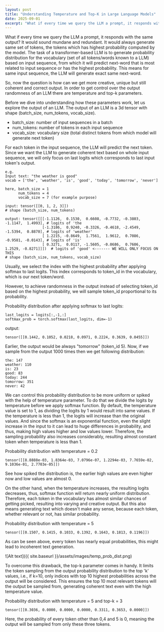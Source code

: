```yaml
---
layout: post
title: "Understanding Temperature and Top-K in Large Language Models"
date: 2025-09-01
excerpt: "What if every time we query the LLM a prompt, it responds with the same output?"
---
```


What if every time we query the LLM a prompt, it responds with the same output? It would sound mundane and redundant. It would always generate same set of tokens, the tokens which has highest probability computed by the model. The task of a transformer-based LLM is to generate probability distribution for the vocabulary (set of all tokens/words known to a LLM) based on input sequence, from which it will predict next-word that is most related to input sequence or has the highest probability. This means for same input sequence, the LLM will generate exact same next-word.

So, now the question is how can we get more creative, unique but still coherent and correct output. In order to get control over the output randomness of an LLM there are temperature and top-k parameters.

Before we dive into understanding how these parameters work, let us explore the output of an LLM. The output of an LLM is a 3d tensor with shape (batch_size, num_tokens, vocab_size).

- batch_size: number of input sequences in a batch
- num_tokens: number of tokens in each input sequence
- vocab_size: vocabulary size (total distinct tokens from which model will generate next token)

For each token in the input sequence, the LLM will predict the next token. Since we want the LLM to generate coherent text based on whole input sequence, we will only focus on last logits which corresponds to last input token's output.

```example
e.g.
Input text: "the weather is good"
vocab = ['the', 'weather', 'is', 'good', 'today', 'tomorrow', 'never']

here, batch_size = 1
      num_tokens = 4
      vocab_size = 7 (for example purpose)

input: tensor([[0, 1, 2, 3]])
# shape (batch_size, num_tokens)

output: tensor([[[-1.1126,  0.1530,  0.6608, -0.7732, -0.3803, -1.1147,  1.4993], # logits of 'the
                 [-1.3186,  0.9240, -0.3326, -0.4618, -2.4549, -1.5394,  0.8870], # logits of 'weather'
                 [ 1.2215, -0.8649,  1.7561,  1.9612,  0.7086, -0.9581, -0.0143], # logits of 'is'
                 [ 0.3271,  0.0117, -1.5605, -0.0686,  0.7606,  1.2529, -0.8271]]])  # logits of 'good' <------- WE WILL ONLY FOCUS ON THIS
# shape (batch_size, num_tokens, vocab_size)
```

Usually, we select the index with the highest probability after applying softmax to last logits. This index corresponds to token_id in the vocabulary, which is our next token/word.

However, to achieve randomness in the output instead of selecting token_id based on the highest probability, we will sample token_id proportional to its probability.

Probability distribution after applying softmax to last logits:

```code
last_logits = logits[:,-1,:]
softmax_prob = torch.softmax(last_logits, dim=-1)
```

output:

```output
tensor([[0.1442, 0.1052, 0.0218, 0.0971, 0.2224, 0.3639, 0.0455]])
```

Earlier, the output would be always "tomorrow" (token_id 5). Now, if we sample from the output 1000 times then we get following distribution:

```output
the: 147
weather: 110
is: 23
good: 83
today: 244
tomorrow: 351
never: 42
```

We can control this probability distribution to be more uniform or spiked with the help of temperature parameter. To do that we divide the logits by temperature before we apply softmax function. By default, the temperature value is set to 1, as dividing the logits by 1 would result into same values. If the temperature is less than 1, the logits will increase than the original values. And since the softmax is an exponential function, even the slight increase in the input to it can lead to huge differences in probability, and thus, making high values higher and low values lower. Therefore, the sampling probability also increases considerably, resulting almost constant token when temperature is less than 1.

Probability distribution with temperature = 0.2

```output
tensor([[8.8888e-03, 1.8364e-03, 7.0796e-07, 1.2294e-03, 7.7659e-02, 9.1036e-01, 2.7703e-05]])
```

See how spiked the distribution is, the earlier high values are even higher now and low values are almost 0.

On the other hand, when the temperature increases, the resulting logits decreases, thus, softmax function will return nearly uniform distribution. Therefore, each token in the vocabulary has almost similar chances of getting picked, resulting into varying and creative output. But this also means generating text which doesn't make any sense, because each token, whether relevant or not, has similar probability.

Probability distribution with temperature = 5

```output
tensor([[0.1507, 0.1415, 0.1033, 0.1392, 0.1643, 0.1813, 0.1196]])
```

As can be seen above, every token has nearly equal probabilities, this might lead to incoherent text generation.

![Alt text]({{ site.baseurl }}/assets/images/temp_prob_dist.png)

To overcome this drawback, the top-k parameter comes in handy. It limits the token sampling from the output probability distribution to the top 'k' values, i.e., if k=10, only indices with top 10 highest probabilities across the output will be considered. This ensures the top 10 most relevant tokens will the output be sampled from, generating coherent text even with the high temperature value.

Probability distribution with temperature = 5 and top-k = 3

```output
tensor([[0.3036, 0.0000, 0.0000, 0.0000, 0.3311, 0.3653, 0.0000]])
```

Here, the probability of every token other than 0,4 and 5 is 0, meaning the output will be sampled from only these three tokens.
